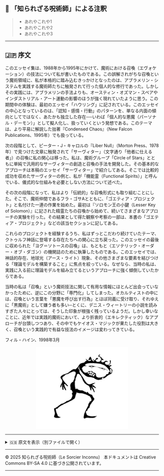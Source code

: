 ## 🐌 「知られざる呪術師」による注釈

>- あれやこれや1
>- あれやこれや2
>- あれやこれや3

---

## 🇯🇵 序文

このエッセイ集は、1988年から1995年にかけて、魔術における召喚（エヴォケーション）の技法について私が書いたものである。この誤解されがちな召喚という魔術領域に、私が本格的に踏み込むきっかけとなったのは、アブラメリン・システムを実践する魔術師たちに触発されて行った個人的な修行であった。しかしその実践には、アブラメリンの手法よりも、オースティン・オズマン・スペアやインダストリアル・アート運動の影響のほうが強く現れていたように思う。この期間中の体験は、最初のエッセイ「ハウリング」に記されている。このエッセイの中心となっているのは、「認知・感情・行動」のパターンを、単なる内面の傾向としてではなく、あたかも独立した存在──いわば「個人的な悪魔（パーソナル・デーモン）」として擬人化し、扱っていくという発想である。このテーマは、より平易に解説した拙著『Condensed Chaos』（New Falcon Publications、1995年）でも扱っている。

次の段階として、ピーター・J・キャロルの『Liber Null』（Morton Press、1978年）で見つけた文章に触発されて「サーヴィター」（文字通り「他者に仕える者」）の召喚に私の関心は移った。私は、魔術グループ「Circle of Stars」とともに単純で汎用的なサーヴィターの創造と召喚の手法を開発した。その基本的なアプローチは本稿のエッセイ「サーヴィター」で紹介してある。そこでは比較的成功を収めたサーヴィターの例と、私が「機能霊（Functional Spirits）」と呼んでいる、儀式的な仕組みを必要としない方法について述べた。

その次の段階になって、私はより「伝統的」な召喚形式にも取り組むことにした。そこで、魔術仲間であるフラ・ゴサAとともに、「ゴエティア・プロジェクト」と名付けた一連の作業を始めた。最初は『ソロモン王の小鍵（Lesser Key of Solomon）』に記された精霊たちの召喚から始めて、続いてさまざまなアプローチの実験を行った。その結果として得た観察や考察の一部は、本書の「ゴエティア・プロジェクト」などの該当セクションに記してある。

これらのプロジェクトを経験するうち、私はずっとこだわり続けていたテーマ、クトゥルフ神話に登場する存在たちへの関心に立ち戻った。このエッセイの最後に収められた「ヨグ＝ソトースの召喚」は、もともと〈エソテリック・オーダー・オブ・ダゴン〉の機関誌のために執筆したものである。このエッセイでは、神話的存在、地球光（アース・ライト）現象、その他さまざまな要素を結びつける「理論モデルを構築すること」に焦点を絞っている。なぜなら、当時の私は、実践に入る前に理論モデルを組み立てるというアプローチに強く傾倒していたからである。

当時の私は「召喚」という魔術技法に関して有用な情報にほとんど出会っていなかったために、逆にこの分野に「専門化」してしまった。オカルティストの中には、召喚という言葉を「悪魔を呼び出す行為」とほぼ同義に受け取り、それゆえに「黒魔術」として嫌う者も多い─とくに、デニス・ウィートリーの小説を読みすぎた人々にとっては、そうした印象が根強く残っているようだ。しかし幸いなことに、近年では実践的魔術において、より折衷的（エキレクティック）なアプローチが台頭しつつあり、その中でもケイオス・マジックが果たした役割は大きく、召喚という実践的で有益な技法のイメージは変わってきている。

フィル・ハイン、1998年3月

<div align="center">
  <img src="hine_evocation_pic_001.png" width="300">
</div>

---

<details>
<summary>🇬🇧 原文を表示（別ファイルで開く）</summary>

🔗 [原文を読む 01_introduction_en.md](01_introduction_en.md)

</details>

---

© 2025 知られざる呪術師（Le Sorcier Inconnu）
本ドキュメントは Creative Commons BY-SA 4.0 に基づき公開されています。

---
